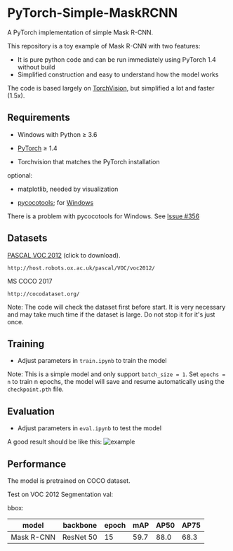 # PyTorch-Simple-MaskRCNN

A PyTorch implementation of simple Mask R-CNN.

This repository is a toy example of Mask R-CNN with two features:
- It is pure python code and can be run immediately using PyTorch 1.4 without build
- Simplified construction and easy to understand how the model works

The code is based largely on [TorchVision](https://github.com/pytorch/vision), but simplified a lot and faster (1.5x).

## Requirements

- Windows with Python ≥ 3.6

- [PyTorch](https://pytorch.org/) ≥ 1.4

- Torchvision that matches the PyTorch installation

optional:

- matplotlib, needed by visualization

- [pycocotools](https://github.com/cocodataset/cocoapi); for [Windows](https://github.com/philferriere/cocoapi)

There is a problem with pycocotools for Windows. See [Issue #356](https://github.com/cocodataset/cocoapi/issues/356)

## Datasets

[PASCAL VOC 2012](http://host.robots.ox.ac.uk/pascal/VOC/voc2012/VOCtrainval_11-May-2012.tar) (click to download).
```
http://host.robots.ox.ac.uk/pascal/VOC/voc2012/
```
MS COCO 2017
```
http://cocodataset.org/
```
Note: The code will check the dataset first before start. It is very necessary and may take much time if the dataset is large. Do not stop it for it's just once.

## Training

- Adjust parameters in ```train.ipynb``` to train the model

Note: This is a simple model and only support ```batch_size = 1```. Set ```epochs = n``` to train n epochs, the model will save and resume automatically using the ```checkpoint.pth``` file.

## Evaluation

- Adjust parameters in ```eval.ipynb``` to test the model

A good result should be like this:
![example](https://github.com/Okery/PyTorch-Simple-MaskRCNN/blob/master/image/001.png)

## Performance

The model is pretrained on COCO dataset.

Test on VOC 2012 Segmentation val:

bbox:

| model | backbone | epoch | mAP | AP50 | AP75 |
| ---- | ---- | --- | -- | -- | -- |
| Mask R-CNN | ResNet 50 | 15 | 59.7 | 88.0 | 68.3 |
